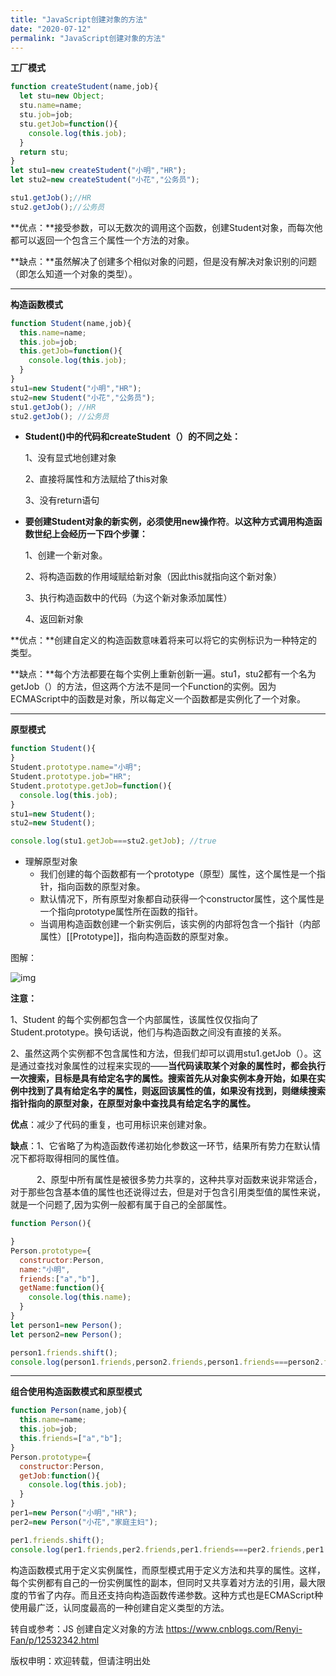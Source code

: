 ```yaml
---
title: "JavaScript创建对象的方法"
date: "2020-07-12"
permalink: "JavaScript创建对象的方法"
---
```


**工厂模式**

```javascript
function createStudent(name,job){
  let stu=new Object;
  stu.name=name;
  stu.job=job;
  stu.getJob=function(){
    console.log(this.job);
  }
  return stu;
}
let stu1=new createStudent("小明","HR");
let stu2=new createStudent("小花","公务员");

stu1.getJob();//HR
stu2.getJob();//公务员
```

**优点：**接受参数，可以无数次的调用这个函数，创建Student对象，而每次他都可以返回一个包含三个属性一个方法的对象。

**缺点：**虽然解决了创建多个相似对象的问题，但是没有解决对象识别的问题（即怎么知道一个对象的类型）。

<hr>

**构造函数模式**

```javascript
function Student(name,job){
  this.name=name;
  this.job=job;
  this.getJob=function(){
    console.log(this.job);
  }
}
stu1=new Student("小明","HR");
stu2=new Student("小花","公务员");
stu1.getJob(); //HR
stu2.getJob(); //公务员
```

- **Student()中的代码和createStudent（）的不同之处：**

  1、没有显式地创建对象

  2、直接将属性和方法赋给了this对象

  3、没有return语句

 

- **要创建Student对象的新实例，必须使用new操作符**。**以这种方式调用构造函数世纪上会经历一下四个步骤：**

  1、创建一个新对象。

  2、将构造函数的作用域赋给新对象（因此this就指向这个新对象）

  3、执行构造函数中的代码（为这个新对象添加属性）

  4、返回新对象

**优点：**创建自定义的构造函数意味着将来可以将它的实例标识为一种特定的类型。 

**缺点：**每个方法都要在每个实例上重新创新一遍。stu1，stu2都有一个名为getJob（）的方法，但这两个方法不是同一个Function的实例。因为ECMAScript中的函数是对象，所以每定义一个函数都是实例化了一个对象。

<hr>

**原型模式**

```javascript
function Student(){
}
Student.prototype.name="小明";
Student.prototype.job="HR";
Student.prototype.getJob=function(){
  console.log(this.job);
}
stu1=new Student();
stu2=new Student();

console.log(stu1.getJob===stu2.getJob); //true
```

- 理解原型对象
  - 我们创建的每个函数都有一个prototype（原型）属性，这个属性是一个指针，指向函数的原型对象。
  - 默认情况下，所有原型对象都自动获得一个constructor属性，这个属性是一个指向prototype属性所在函数的指针。
  - 当调用构造函数创建一个新实例后，该实例的内部将包含一个指针（内部属性）[[Prototype]]，指向构造函数的原型对象。

图解：

![img](https://images2018.cnblogs.com/blog/1280506/201804/1280506-20180407123707825-1897089745.jpg)

**注意：**

1、Student 的每个实例都包含一个内部属性，该属性仅仅指向了Student.prototype。换句话说，他们与构造函数之间没有直接的关系。

2、虽然这两个实例都不包含属性和方法，但我们却可以调用stu1.getJob（）。这是通过查找对象属性的过程来实现的——**当代码读取某个对象的属性时，都会执行一次搜索，目标是具有给定名字的属性。搜索首先从对象实例本身开始，如果在实例中找到了具有给定名字的属性，则返回该属性的值，如果没有找到，则继续搜索指针指向的原型对象，在原型对象中查找具有给定名字的属性。**

**优点**：减少了代码的重复，也可用标识来创建对象。

**缺点**：1、它省略了为构造函数传递初始化参数这一环节，结果所有势力在默认情况下都将取得相同的属性值。

　　　2、原型中所有属性是被很多势力共享的，这种共享对函数来说非常适合，对于那些包含基本值的属性也还说得过去，但是对于包含引用类型值的属性来说，就是一个问题了,因为实例一般都有属于自己的全部属性。

```javascript
function Person(){

}
Person.prototype={
  constructor:Person,
  name:"小明",
  friends:["a","b"],
  getName:function(){
    console.log(this.name);
  }
}
let person1=new Person();
let person2=new Person();

person1.friends.shift();
console.log(person1.friends,person2.friends,person1.friends===person2.friends); // ["b"] ["b"] true
```

<hr>

**组合使用构造函数模式和原型模式**

```javascript
function Person(name,job){
  this.name=name;
  this.job=job;
  this.friends=["a","b"];
}
Person.prototype={
  constructor:Person,
  getJob:function(){
    console.log(this.job);
  }
}
per1=new Person("小明","HR");
per2=new Person("小花","家庭主妇");

per1.friends.shift();
console.log(per1.friends,per2.friends,per1.friends===per2.friends,per1.getJob===per2.getJob); //["b"] ["a", "b"] false true
```

​		构造函数模式用于定义实例属性，而原型模式用于定义方法和共享的属性。这样，每个实例都有自己的一份实例属性的副本，但同时又共享着对方法的引用，最大限度的节省了内存。而且还支持向构造函数传递参数。这种方式也是ECMAScript种使用最广泛，认同度最高的一种创建自定义类型的方法。



转自或参考：JS 创建自定义对象的方法
https://www.cnblogs.com/Renyi-Fan/p/12532342.html

版权申明：欢迎转载，但请注明出处